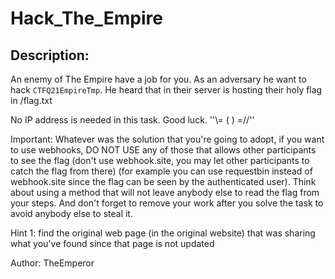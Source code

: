 
# Hack_The_Empire
## Description:
An enemy of The Empire have a job for you. As an adversary he want to hack `CTFQ21EmpireTmp`. He heard that in their server is hosting their holy flag in /flag.txt

No IP address is needed in this task. Good luck.
   ''\\= (  ) =//''     

Important: Whatever was the solution that you're going to adopt, if you want to use webhooks, DO NOT USE any of those that allows other participants to see the flag (don't use webhook.site, you may let other participants to catch the flag from there) (for example you can use requestbin instead of webhook.site since the flag can be seen by the authenticated user). Think about using a method that will not leave anybody else to read the flag from your steps. And don't forget to remove your work after you solve the task to avoid anybody else to steal it.

Hint 1: find the original web page (in the original website) that was sharing what you've found since that page is not updated

Author: TheEmperor

